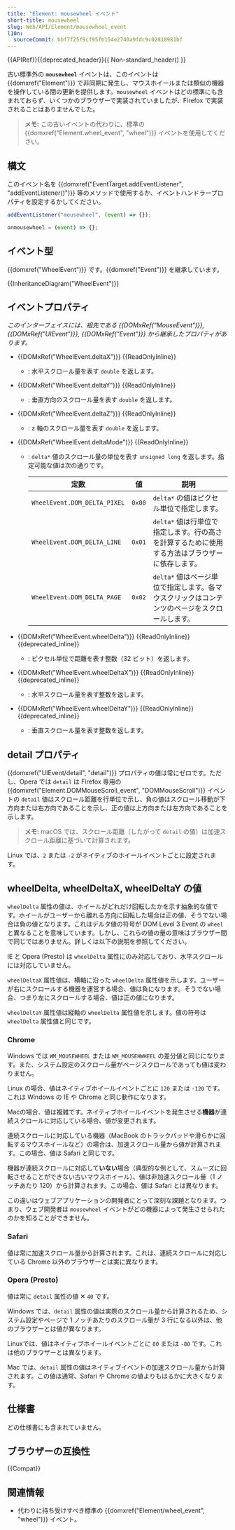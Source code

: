 ```yaml
---
title: "Element: mousewheel イベント"
short-title: mousewheel
slug: Web/API/Element/mousewheel_event
l10n:
  sourceCommit: bbf7f25f9cf95fb154e2740a9fdc9c02818981bf
---
```


{{APIRef}}{{deprecated_header}}{{ Non-standard_header() }}

古い標準外の **`mousewheel`** イベントは、このイベントは {{domxref("Element")}} で非同期に発生し、マウスホイールまたは類似の機器を操作している間の更新を提供します。`mousewheel` イベントはどの標準にも含まれておらず、いくつかのブラウザーで実装されていましたが、Firefox で実装されることはありませんでした。

> **メモ:** この古いイベントの代わりに、標準の {{domxref("Element.wheel_event", "wheel")}} イベントを使用してください。

## 構文

このイベント名を {{domxref("EventTarget.addEventListener", "addEventListener()")}} 等のメソッドで使用するか、イベントハンドラープロパティを設定するかしてください。

```js
addEventListener("mousewheel", (event) => {});

onmousewheel = (event) => {};
```

## イベント型

{{domxref("WheelEvent")}} です。{{domxref("Event")}} を継承しています。

{{InheritanceDiagram("WheelEvent")}}

## イベントプロパティ

_このインターフェイスには、祖先である {{DOMxRef("MouseEvent")}}, {{DOMxRef("UIEvent")}}, {{DOMxRef("Event")}} から継承したプロパティがあります。_

- {{DOMxRef("WheelEvent.deltaX")}} {{ReadOnlyInline}}
  - : 水平スクロール量を表す `double` を返します。
- {{DOMxRef("WheelEvent.deltaY")}} {{ReadOnlyInline}}
  - : 垂直方向のスクロール量を表す `double` を返します。
- {{DOMxRef("WheelEvent.deltaZ")}} {{ReadOnlyInline}}
  - : z 軸のスクロール量を表す `double` を返します。
- {{DOMxRef("WheelEvent.deltaMode")}} {{ReadOnlyInline}}

  - : `delta*` 値のスクロール量の単位を表す `unsigned long` を返します。指定可能な値は次の通りです。

    | 定数                         | 値     | 説明                                                                                            |
    | ---------------------------- | ------ | ----------------------------------------------------------------------------------------------- |
    | `WheelEvent.DOM_DELTA_PIXEL` | `0x00` | `delta*` の値はピクセル単位で指定します。                                                       |
    | `WheelEvent.DOM_DELTA_LINE`  | `0x01` | `delta*` 値は行単位で指定します。行の高さを計算するために使用する方法はブラウザーに依存します。 |
    | `WheelEvent.DOM_DELTA_PAGE`  | `0x02` | `delta*` 値はページ単位で指定します。各マウスクリックはコンテンツのページをスクロールします。   |

- {{DOMxRef("WheelEvent.wheelDelta")}} {{ReadOnlyInline}} {{deprecated_inline}}
  - : ピクセル単位で距離を表す整数（32 ビット）を返します。
- {{DOMxRef("WheelEvent.wheelDeltaX")}} {{ReadOnlyInline}} {{deprecated_inline}}
  - : 水平スクロール量を表す整数を返します。
- {{DOMxRef("WheelEvent.wheelDeltaY")}} {{ReadOnlyInline}} {{deprecated_inline}}
  - : 垂直スクロール量を表す整数を返します。

## detail プロパティ

{{domxref("UIEvent/detail", "detail")}} プロパティの値は常にゼロです。ただし、Opera では `detail` は Firefox 専用の {{domxref("Element.DOMMouseScroll_event", "DOMMouseScroll")}} イベントの `detail` 値はスクロール距離を行単位で示し、負の値はスクロール移動が下方向または右方向であることを示し、正の値は上方向または左方向であることを示します。

> **メモ:** macOS では、スクロール距離（したがって `detail` の値）は加速スクロール距離に基づいて計算されます。

Linux では、`2` または `-2` がネイティブのホイールイベントごとに設定されます。

## wheelDelta, wheelDeltaX, wheelDeltaY の値

`wheelDelta` 属性の値は、ホイールがどれだけ回転したかを示す抽象的な値です。ホイールがユーザーから離れる方向に回転した場合は正の値、そうでない場合は負の値となります。これはデルタ値の符号が DOM Level 3 Event の `wheel` と異なることを意味しています。しかし、これらの値の量の意味はブラウザー間で同じではありません。詳しくは以下の説明を参照してください。

IE と Opera (Presto) は `wheelDelta` 属性にのみ対応しており、水平スクロールには対応していません。

`wheelDeltaX` 属性値は、横軸に沿った `wheelDelta` 属性値を示します。ユーザーが右にスクロールする機器を運営する場合、値は負になります。そうでない場合、つまり左にスクロールする場合、値は正の値になります。

`wheelDeltaY` 属性値は縦軸の `wheelDelta` 属性値を示します。値の符号は `wheelDelta` 属性値と同じです。

### Chrome

Windows では `WM_MOUSEWHEEL` または `WM_MOUSEHWHEEL` の差分値と同じになります。また、システム設定のスクロール量がページスクロールであっても値は変わりません。

Linux の場合、値はネイティブホイールイベントごとに `120` または `-120` です。これは Windows の IE や Chrome と同じ動作になります。

Macの場合、値は複雑です。ネイティブホイールイベントを発生させる**機器**が連続スクロールに対応している場合、値が変更されます。

連続スクロールに対応している機器（MacBook のトラックパッドや滑らかに回転するマウスホイールなど）の場合は、加速スクロール量から値が計算されます。この場合、値は Safari と同じです。

機器が連続スクロールに対応して**いない**場合（典型的な例として、スムーズに回転させることができない古いマウスホイール）、値は非加速スクロール量（1 ノッチあたり 120）から計算されます。この場合、値は Safari とは異なります。

この違いはウェブアプリケーションの開発者にとって深刻な課題となります。つまり、ウェブ開発者は `mousewheel` イベントがどの機器によって発生させられたのかを知ることができません。

### Safari

値は常に加速スクロール量から計算されます。これは、連続スクロールに対応している Chrome 以外のブラウザーとは実に異なります。

### Opera (Presto)

値は常に `detail` 属性の値 ✕ `40` です。

Windows では、`detail` 属性の値は実際のスクロール量から計算されるため、システム設定やページで 1 ノッチあたりのスクロール量が 3 行になる以外は、他のブラウザーとは値が異なります。

Linuxでは、値はネイティブホイールイベントごとに `80` または `-80` です。これは他のブラウザーとは異なります。

Mac では、`detail` 属性の値はネイティブイベントの加速スクロール量から計算されます。この値は通常、Safari や Chrome の値よりもはるかに大きくなります。

## 仕様書

どの仕様書にも含まれていません。

## ブラウザーの互換性

{{Compat}}

## 関連情報

- 代わりに待ち受けすべき標準の {{domxref("Element/wheel_event", "wheel")}} イベント。
